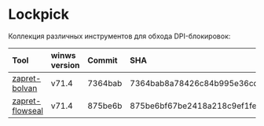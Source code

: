 # Lockpick

Коллекция различных инструментов для обхода DPI-блокировок:

| Tool                                                                  | winws version | Commit   | SHA                                      |
| :-------------------------------------------------------------------- | :------------ | :------- | :--------------------------------------- |
| [zapret-bolvan](https://github.com/bol-van/zapret-win-bundle)         | v71.4         | 7364bab  | 7364bab8a78426c84b995e36cd08d542ef6f73a8 |
| [zapret-flowseal](https://github.com/Flowseal/zapret-discord-youtube) | v71.4         | 875be6b  | 875be6bf67be2418a218c9ef1fe9bd07e640fde4 |
